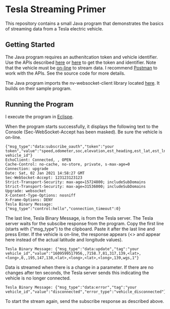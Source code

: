 # Tesla Streaming Primer
This repository contains a small Java program that demonstrates the basics of streaming data from a Tesla electric vehicle.

## Getting Started
The Java program requires an authenitcation token and vehicle identifier.  Use the APIs described [here](https://tesla-api.timdorr.com/) or [here](https://www.teslaapi.io/) to get the token and identifier.  Note that the vehicle must be [on-line](https://tesla-api.timdorr.com/vehicle/commands/wake) to stream data.  I recommend [Postman](https://www.postman.com/) to work with the APIs.  See the source code for more details.

The Java program imports the nv-websocket-client library located [here](https://github.com/TakahikoKawasaki/nv-websocket-client).  It builds on their sample program.

## Running the Program
I execute the program in [Eclispe](https://www.eclipse.org/downloads/packages/release/kepler/sr1/eclipse-ide-java-developers).

When the program starts successfully, it displays the following text to the Console (Sec-WebSocket-Accept has been masked).  Be sure the vehicle is on-line.

```
{"msg_type":"data:subscribe_oauth","token":"your token","value":"speed,odometer,soc,elevation,est_heading,est_lat,est_lng,power,shift_state,range,est_range,heading,est_corrected_lat,est_corrected_lng,native_latitude,native_longitude,native_heading,native_type,native_location_supported","tag":"your vehicle_id"}
EchoClient: Connected, , OPEN
Cache-Control: no-cache, no-store, private, s-max-age=0
Connection: upgrade
Date: Sat, 02 Jan 2021 14:58:27 GMT
Sec-WebSocket-Accept: 123123123123
Strict-Transport-Security: max-age=15724800; includeSubDomains
Strict-Transport-Security: max-age=31536000; includeSubDomains
Upgrade: websocket
X-Content-Type-Options: nosniff
X-Frame-Options: DENY
Tesla Binary Message: {"msg_type":"control:hello","connection_timeout":0}
```
The last line, Tesla Binary Message, is from the Tesla server.  The Tesla server waits for the subscibe response from the program.  Copy the first line (starts with {"msg_type") to the clipboard.  Paste it after the last line and press Enter.  If the vehicle is on-line, the response appears (<<lat>> and <long> appear here instead of the actual latitude and longitude values).
```
Tesla Binary Message: {"msg_type":"data:update","tag":"your vehicle_id","value":"1609599517956,,7158.7,81,317,139,<lat>,<long>,0,,195,147,138,<lat>,<long>,<lat>,<long>,139,wgs,1"}
```
Data is streamed when there is a change in a parameter.  If there are no changes after ten seconds, the Tesla server sends this indicating the vehicle is no longer connected.
```
Tesla Binary Message: {"msg_type":"data:error","tag":"your vehicle_id","value":"disconnected","error_type":"vehicle_disconnected"}
```
To start the stream again, send the subscribe response as described above.

